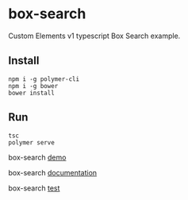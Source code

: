 # box-search

Custom Elements v1 typescript Box Search example.

## Install

    npm i -g polymer-cli
    npm i -g bower
    bower install

## Run

    tsc
    polymer serve

box-search [demo](http://localhost:8080/components/box-search/demo/)

box-search [documentation](http://localhost:8080/components/box-search/)

box-search [test](http://localhost:8080/components/box-search/test/index.html)
